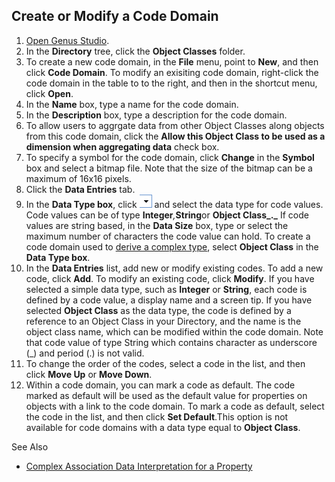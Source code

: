 ## Create or Modify a Code Domain

1.  [Open Genus Studio](../getting-started/how-to-open-genus-studio.md).
2.  In the **Directory** tree, click the **Object Classes** folder.
3.  To create a new code domain, in the **File** menu, point to **New**, and then click **Code Domain**. To modify an exisiting code domain, right-click the code domain in the table to to the right, and then in the shortcut menu, click **Open**.
4.  In the **Name** box, type a name for the code domain.
5.  In the **Description** box, type a description for the code domain.
6.  To allow users to aggrgate data from other Object Classes along objects from this code domain, click the **Allow this Object Class to be used as a dimension when aggregating data** check box.
7.  To specify a symbol for the code domain, click **Change** in the **Symbol** box and select a bitmap file. Note that the size of the bitmap can be a maximum of 16x16 pixels.
8.  Click the **Data Entries** tab.
9.  In the **Data Type box**, click ![ID483ACDE820AE4EBA.IDB4FDC443D49D46B2.png](media/ID483ACDE820AE4EBA.IDB4FDC443D49D46B2.png) and select the data type for code values. Code values can be of type **Integer**_,_**String**or **Object Class_._** If code values are string based, in the **Data Size** box, type or select the maximum number of characters the code value can hold. To create a code domain used to [derive a complex type](../object-class-property/complex-association-data-interpretation-for-a-property.md "Complex Association Data Interpretation for a Property"), select **Object Class** in the **Data Type box**.
10.  In the **Data Entries** list, add new or modify existing codes. To add a new code, click **Add**. To modify an existing code, click **Modify**. If you have selected a simple data type, such as **Integer** or **String**, each code is defined by a code value, a display name and a screen tip. If you have selected **Object Class** as the data type, the code is defined by a reference to an Object Class in your Directory, and the name is the object class name, which can be modified within the code domain. Note that code value of type String which contains character as underscore (_) and period (.) is not valid.
11.  To change the order of the codes, select a code in the list, and then click **Move Up** or **Move Down**.
12.  Within a code domain, you can mark a code as default. The code marked as default will be used as the default value for properties on objects with a link to the code domain. To mark a code as default, select the code in the list, and then click **Set Default**.This option is not available for code domains with a data type equal to **Object Class**.

See Also

*   [Complex Association Data Interpretation for a Property](../object-class-property/complex-association-data-interpretation-for-a-property.md)